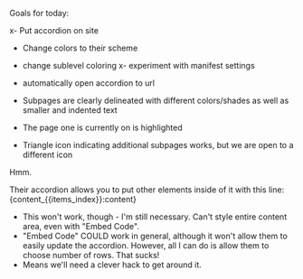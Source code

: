 Goals for today:

x- Put accordion on site
- Change colors to their scheme
- change sublevel coloring
x- experiment with manifest settings
- automatically open accordion to url

- Subpages are clearly delineated with different colors/shades as well as smaller and indented text
- The page one is currently on is highlighted
- Triangle icon indicating additional subpages works, but we are open to a different icon


Hmm.

Their accordion allows you to put other elements inside of it with this line: {content_{{items_index}}:content}
  - This won't work, though - I'm still necessary. Can't style entire content area, even with "Embed Code".
  - "Embed Code" COULD work in general, although it won't allow them to easily update the accordion.
However, all I can do is allow them to choose number of rows. That sucks!
  - Means we'll need a clever hack to get around it.
